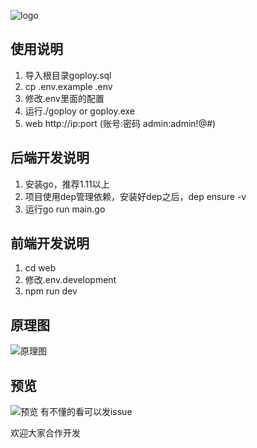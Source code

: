 <p class="text-align:center">
<img src="https://github.com/zhenorzz/goploy/blob/master/logo.png" alt="logo" title="logo" />
</p>

## 使用说明
1. 导入根目录goploy.sql
2. cp .env.example .env
3. 修改.env里面的配置
4. 运行./goploy or goploy.exe
5. web http://ip:port  (账号:密码 admin:admin!@#)

## 后端开发说明
1. 安装go，推荐1.11以上
2. 项目使用dep管理依赖，安装好dep之后，dep ensure -v
3. 运行go run main.go

## 前端开发说明
1. cd web
2. 修改.env.development
3. npm run dev

## 原理图
![原理图](https://github.com/zhenorzz/goploy/blob/master/goploy.png)

## 预览
![预览](https://github.com/zhenorzz/goploy/blob/master/snapshot.gif)
有不懂的看可以发issue

欢迎大家合作开发
